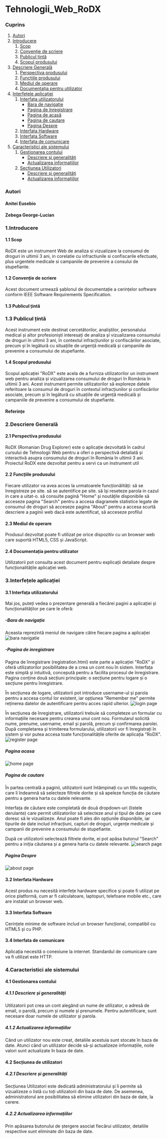 # Tehnologii_Web_RoDX

### Cuprins

1. [Autori](#autori)
2. [Introducere](#introducere)
   1. [Scop](#scop)
   2. [Convenție de scriere](#convenție-de-scriere)
   3. [Publicul țintă](#publicul-țintă)
   4. [Scopul produsului](#scopul-produsului)
3. [Descriere Generală](#descriere-generală)
   1. [Perspectiva produsului](#perspectiva-produsului)
   2. [Funcțiile produsului](#funcțiile-produsului)
   3. [Mediul de operare](#mediul-de-operare)
   4. [Documentația pentru utilizator](#documentația-pentru-utilizator)
4. [Interfețele aplicației](#interfețele-aplicației)
   1. [Interfața utilizatorului](#interfața-utilizatorului)
      - [Bara de navigație](#bara-de-navigație)
      - [Pagina de înregistrare](#pagina-de-înregistrare)
      - [Pagina de acasă](#pagina-de-acasă)
      - [Pagina de cautare](#pagina-de-cautare)
      - [Pagina Despre](#pagina-Despre)
   2. [Interfața Hardware](#interfața-hardware)
   3. [Interfața Software](#interfața-software)
   4. [Interfața de comunicare](#interfața-de-comunicare)
5. [Caracteristici ale sistemului](#caracteristici-ale-sistemului)
   1. [Gestionarea contului](#gestionarea-contului)
      - [Descriere și generalități](#descriere-și-generalități)
      - [Actualizarea informațiilor](#actualizarea-informațiilor)
   2. [Secțiunea Utilizatori](#secțiunea-utilizatori)
      - [Descriere și generalități](#descriere-și-generalități-1)
      - [Actualizarea informațiilor](#actualizarea-informațiilor-1)


### Autori
  #### Anitei Eusebio
  #### Zebega George-Lucian
### 1.Introducere
#### 1.1 Scop
RoDX este un instrument Web de analiza si vizualizare la consumul de droguri in ultimii 3 ani, in corelatie cu infractiunile si confiscarile efectuate, plus urgentele medicale si campaniile de prevenire a consului de stupefiante.
#### 1.2 Convenție de scriere
Acest document urmează șablonul de documentație a cerințelor software conform IEEE Software Requirements Specification.
#### 1.3 Publicul țintă
### 1.3 Publicul țintă
Acest instrument este destinat cercetătorilor, analiștilor, personalului medical și altor profesioniști interesați de analiza și vizualizarea consumului de droguri în ultimii 3 ani, în contextul infracțiunilor și confiscărilor asociate, precum și în legătură cu situațiile de urgență medicală și campaniile de prevenire a consumului de stupefiante.
#### 1.4 Scopul produsului
Scopul aplicației "RoDX" este acela de a furniza utilizatorilor un instrument web pentru analiza și vizualizarea consumului de droguri în România în ultimii 3 ani. Acest instrument permite utilizatorilor să exploreze datele referitoare la consumul de droguri în contextul infracțiunilor și confiscărilor asociate, precum și în legătură cu situațiile de urgență medicală și campaniile de prevenire a consumului de stupefiante. 
#### Referințe

### 2.Descriere Generală
#### 2.1 Perspectiva produsului
RoDX (Romanian Drug Explorer) este o aplicație dezvoltată în cadrul cursului de Tehnologii Web pentru a oferi o perspectivă detaliată și interactivă asupra consumului de droguri în România în ultimii 3 ani. Proiectul RoDX este dezvoltat pentru a servi ca un instrument util
#### 2.2 Funcțiile produsului
Fiecare utilizator va avea acces la urmatoarele funcționălități:
să se înregistreze pe site.
să se autentifice pe site.
să își reseteze parola in cazul in care a uitat-o.
să consulte pagină "Home" și noutățile disponibile
să acceseze pagina "Search" pentru a accesa diagramele statistice legate de consumul de droguri
să acceseze pagina "About" pentru a accesa scurtă descriere a paginii web
dacă este autentificat, să acceseze profilul
#### 2.3 Mediul de operare
Produsul dezvoltat poate fi utilizat pe orice dispozitiv cu un browser web care suportă HTML5, CSS și JavaScript.
#### 2.4 Documentația pentru utilizator
Utilizatorii pot consulta acest document pentru explicații detaliate despre funcționalitățile aplicației web.
### 3.Interfețele aplicației
#### 3.1 Interfața utilizatorului
Mai jos, puteți vedea o prezentare generală a fiecărei pagini a aplicației și funcționalităților pe care le oferă:
##### -Bara de navigație
 Aceasta reprezintă meniul de navigare către fiecare pagina a aplicației
 ![bara navigatie](documentatie_images/bara-navigatie.png)
##### -Pagina de inregistrare
 Pagina de înregistrare (registration.html) este parte a aplicației "RoDX" și oferă utilizatorilor posibilitatea de a crea un cont nou în sistem. Interfața este simplă și intuitivă, concepută pentru a facilita procesul de înregistrare. Pagina conține două secțiuni principale: o secțiune pentru logare și o secțiune pentru înregistrare.

În secțiunea de logare, utilizatorii pot introduce username-ul și parola pentru a accesa contul lor existent, iar opțiunea "Remember me" permite reținerea datelor de autentificare pentru acces rapid ulterior.
![login page](documentatie_images/login-page.png)

În secțiunea de înregistrare, utilizatorii trebuie să completeze un formular cu informațiile necesare pentru crearea unui cont nou. Formularul solicită nume, prenume, username, email și parolă, precum și confirmarea parolei. După completarea și trimiterea formularului, utilizatorii vor fi înregistrați în sistem și vor putea accesa toate funcționalitățile oferite de aplicația "RoDX".
![register page](documentatie_images/register-page.png)
##### Pagina acasa
![home page](documentatie_images/home-page.png)
##### Pagina de cautare
În partea centrală a paginii, utilizatorii sunt întâmpinați cu un titlu sugestiv, care îi îndeamnă să selecteze filtrele dorite și să apeleze funcția de căutare pentru a genera harta cu datele relevante.

Interfața de căutare este completată de două dropdown-uri (listele derulante) care permit utilizatorilor să selecteze anul și tipul de date pe care doresc să le vizualizeze. Anul poate fi ales din opțiunile disponibile, iar tipurile de date includ infracțiuni, capturi de droguri, urgențe medicale și campanii de prevenire a consumului de stupefiante.

După ce utilizatorii selectează filtrele dorite, ei pot apăsa butonul "Search" pentru a iniția căutarea și a genera harta cu datele relevante.
![search page](documentatie_images/search-page.png)
##### Pagina Despre

![about page](documentatie_images/about-page.png)
#### 3.2 Interfata Hardware
Acest produs nu necesită interfețe hardware specifice și poate fi utilizat pe orice platformă, cum ar fi calculatoare, laptopuri, telefoane mobile etc., care are instalat un browser web.
#### 3.3 Interfata Software
Cerințele minime de software includ un browser funcțional, compatibil cu HTML5 și cu PHP.

#### 3.4 Interfata de comunicare 
Aplicația necesită o conexiune la internet. Standardul de comunicare care va fi utilizat este HTTP.

### 4.Caracteristici ale sistemului 
#### 4.1 Gestionarea contului
##### 4.1.1 Descriere și generalități
Utilizatorii pot crea un cont alegând un nume de utilizator, o adresă de email, o parolă, precum și numele și prenumele. Pentru autentificare, sunt necesare doar numele de utilizator și parola.

##### 4.1.2 Actualizarea informațiilor
Când un utilizator nou este creat, detaliile acestuia sunt stocate în baza de date. Atunci când un utilizator decide să-și actualizeze informațiile, noile valori sunt actualizate în baza de date.

#### 4.2 Secțiunea de utilizatori
##### 4.2.1 Descriere și generalități
Secțiunea Utilizatori este dedicată administratorului și îi permite să vizualizeze o listă cu toți utilizatorii din baza de date. De asemenea, administratorul are posibilitatea să elimine utilizatori din baza de date, la cerere.

##### 4.2.2 Actualizarea informațiilor
Prin apăsarea butonului de ștergere asociat fiecărui utilizator, detaliile respective sunt eliminate din baza de date.
